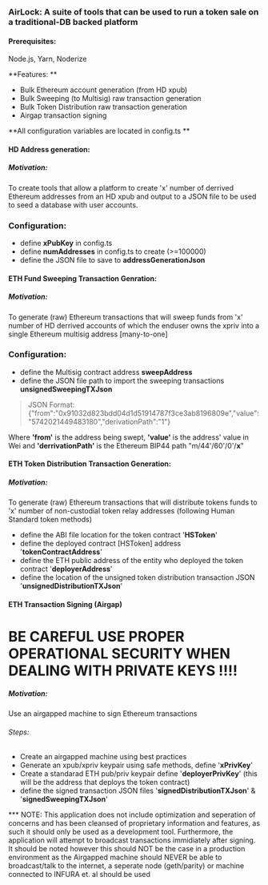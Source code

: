### AirLock: A suite of tools that can be used to run a token sale on a traditional-DB backed platform

#### Prerequisites: 
Node.js, 
Yarn,
Noderize


**Features: **
- Bulk Ethereum account generation (from HD xpub)
- Bulk Sweeping (to Multisig) raw transaction generation
- Bulk Token Distribution raw transaction generation 
- Airgap transaction signing

**All configuration variables are located in config.ts
**
#### HD Address generation:

##### Motivation:
To create tools that allow a platform to create 'x' number of derrived Ethereum addresses from an HD xpub and output to a JSON file to be used to seed a database with user accounts.
### Configuration: 
- define **xPubKey** in config.ts 
- define **numAddresses** in config.ts to create (>=100000) 
- define the JSON file to save to **addressGenerationJson**

#### ETH Fund Sweeping Transaction Genration: 
##### Motivation:
To generate (raw) Ethereum transactions that will sweep funds from 'x' number of HD derrived accounts of which the enduser owns the xpriv into a single Ethereum multisig address [many-to-one] 
### Configuration: 
- define the Multisig contract address **sweepAddress**
- define the JSON file path to import the sweeping transactions **unsignedSweepingTXJson**

> JSON Format: {"from":"0x91032d823bdd04d1d51914787f3ce3ab8196809e","value":"5742021449483180","derivationPath":"1"}

Where **'from'** is the address being swept, **'value'** is the address' value in Wei and **'derrivationPath'** is the Ethereum BIP44 path "m/44'/60'/0'/**x**"

#### ETH Token Distribution Transaction Generation: 
##### Motivation:
To generate (raw) Ethereum transactions that will distribute tokens funds to 'x' number of non-custodial token relay addresses (following Human Standard token methods) 
- define the ABI file location for the token contract '**HSToken**' 
- define the deployed contract [HSToken] address '**tokenContractAddress**' 
- define the ETH public address of the entity who deployed the token contract '**deployerAddress**'
- define the location of the unsigned token distribution transaction JSON '**unsignedDistributionTXJson**'

#### ETH Transaction Signing (Airgap) 
# BE  CAREFUL USE PROPER OPERATIONAL SECURITY WHEN DEALING WITH PRIVATE KEYS !!!!
##### Motivation: 
Use an airgapped machine to sign Ethereum transactions
###### Steps:
- Create an airgapped machine using best practices 
- Generate an xpub/xpriv keypair using safe methods, define '**xPrivKey**' 
- Create a standarad ETH pub/priv keypair define '**deployerPrivKey**' (this will be the address that deploys the token contract) 
- define the signed transaction JSON files '**signedDistributionTXJson**' & '**signedSweepingTXJson**'

*** NOTE: This application does not include optimization and seperation of concerns and has been cleansed of proprietary information and features,  as such it should only be used as a development tool. Furthermore, the application will attempt to broadcast transactions immidiately after signing. It should be noted however this should NOT be the case in a production environment as the Airgapped machine should NEVER be able to broadcast/talk to the internet, a seperate node (geth/parity) or machine connected to INFURA et. al should be used